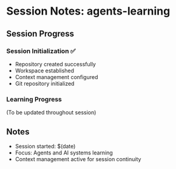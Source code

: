 # Session Notes: agents-learning

## Session Progress

### Session Initialization ✅
- Repository created successfully
- Workspace established
- Context management configured
- Git repository initialized

### Learning Progress
(To be updated throughout session)

## Notes
- Session started: $(date)
- Focus: Agents and AI systems learning
- Context management active for session continuity